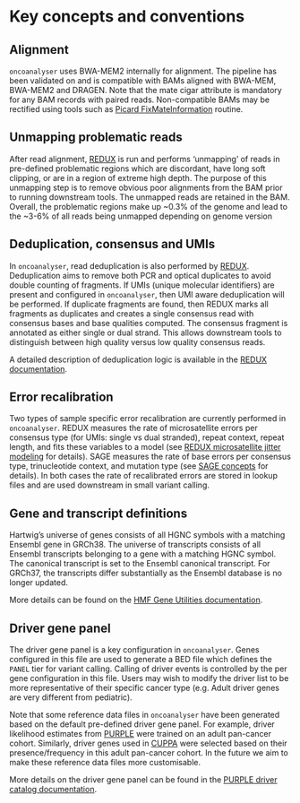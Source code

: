 # Key concepts and conventions

## Alignment
`oncoanalyser` uses BWA-MEM2 internally for alignment. The pipeline has been validated on and is compatible with BAMs aligned with BWA-MEM,
BWA-MEM2 and DRAGEN. Note that the mate cigar attribute is mandatory for any BAM records with paired reads. Non-compatible BAMs may be
rectified using tools such as [Picard FixMateInformation](https://gatk.broadinstitute.org/hc/en-us/articles/360036713471-FixMateInformation-Picard) routine.

## Unmapping problematic reads
After read alignment, [REDUX](https://github.com/hartwigmedical/hmftools/tree/master/redux) is run and performs
‘unmapping’ of reads in pre-defined problematic regions which are discordant, have long soft clipping, or are in a region of extreme high
depth. The purpose of this unmapping step is to remove obvious poor alignments from the BAM prior to running downstream tools. The unmapped
reads are retained in the BAM. Overall, the problematic regions make up ~0.3% of the genome and lead to the ~3-6% of all reads being
unmapped depending on genome version

## Deduplication, consensus and UMIs
In `oncoanalyser`, read deduplication is also performed by [REDUX](https://github.com/hartwigmedical/hmftools/tree/master/redux).
Deduplication aims to remove both PCR and optical duplicates to avoid double counting of fragments. If UMIs (unique molecular identifiers)
are present and configured in `oncoanalyser`, then UMI aware deduplication will be performed. If duplicate fragments are found, then REDUX
marks all fragments as duplicates and creates a single consensus read with consensus bases and base qualities computed. The consensus
fragment is annotated as either single or dual strand. This allows downstream tools to distinguish between high quality versus low quality
consensus reads.

A detailed description of deduplication logic is available in the
[REDUX documentation](https://github.com/hartwigmedical/hmftools/tree/master/redux#deduplication).

## Error recalibration
Two types of sample specific error recalibration are currently performed in `oncoanalyser`. REDUX measures the rate of microsatellite errors
per consensus type (for UMIs: single vs dual stranded), repeat context, repeat length, and fits these variables to a model
(see [REDUX microsatellite jitter modeling](https://github.com/hartwigmedical/hmftools/tree/master/redux#microsatellite-jitter-modelling) for details).
SAGE measures the rate of base errors per consensus type, trinucleotide context, and mutation type
(see [SAGE concepts](https://github.com/hartwigmedical/hmftools/tree/master/sage#key-concepts-in-sage) for details).
In both cases the rate of recalibrated errors are stored in lookup files and are used downstream in small variant calling.

## Gene and transcript definitions
Hartwig’s universe of genes consists of all HGNC symbols with a matching Ensembl gene in GRCh38. The universe of transcripts consists of all
Ensembl transcripts belonging to a gene with a matching HGNC symbol. The canonical transcript is set to the Ensembl canonical transcript.
For GRCh37, the transcripts differ substantially as the Ensembl database is no longer updated.

More details can be found on the
[HMF Gene Utilities documentation](https://github.com/hartwigmedical/hmftools/tree/master/gene-utils#overview-of-gene-configuration).

## Driver gene panel
The driver gene panel is a key configuration in `oncoanalyser`. Genes configured in this file are used to generate a BED file which
defines the `PANEL` tier for variant calling. Calling of driver events is controlled by the per gene configuration in this file. Users may
wish to modify the driver list to be more representative of their specific cancer type (e.g. Adult driver genes are very different from
pediatric).

Note that some reference data files in `oncoanalyser` have been generated based on the default pre-defined driver gene panel.
For example, driver likelihood estimates from [PURPLE](https://github.com/hartwigmedical/hmftools/blob/master/purple/DriverCatalog.md#gene-driver-likelihood)
were trained on an adult pan-cancer cohort. Similarly, driver genes used in [CUPPA](https://github.com/hartwigmedical/hmftools/tree/master/cuppa)
were selected based on their presence/frequency in this adult pan-cancer cohort. In the future we aim to make these reference data files
more customisable.

More details on the driver gene panel can be found in the
[PURPLE driver catalog documentation](https://github.com/hartwigmedical/hmftools/blob/master/purple/DriverCatalog.md).






